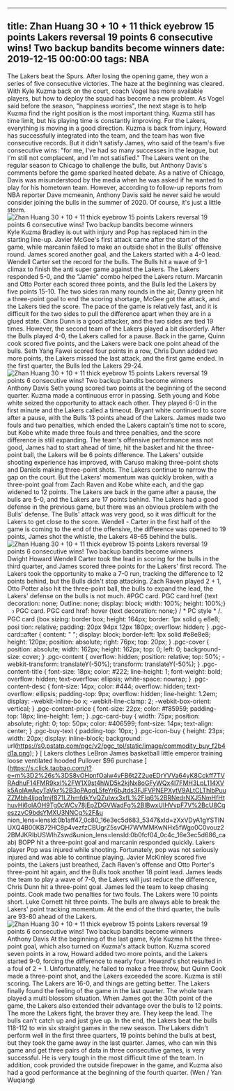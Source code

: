 
---
title: Zhan Huang 30 + 10 + 11 thick eyebrow 15 points Lakers reversal 19 points 6 consecutive wins! Two backup bandits become winners
date: 2019-12-15 00:00:00
tags:  NBA
---
The Lakers beat the Spurs. After losing the opening game, they won a series of five consecutive victories. The haze at the beginning was cleared. With Kyle Kuzma back on the court, coach Vogel has more available players, but how to deploy the squad has become a new problem. As Vogel said before the season, "happiness worries", the next stage is to help Kuzma find the right position is the most important thing.
Kuzma still has time limit, but his playing time is constantly improving.
For the Lakers, everything is moving in a good direction. Kuzma is back from injury, Howard has successfully integrated into the team, and the team has won five consecutive records. But it didn't satisfy James, who said of the team's five consecutive wins: "for me, I've had so many successes in the league, but I'm still not complacent, and I'm not satisfied."
The Lakers went on the regular season to Chicago to challenge the bulls, but Anthony Davis's comments before the game sparked heated debate. As a native of Chicago, Davis was misunderstood by the media when he was asked if he wanted to play for his hometown team. However, according to follow-up reports from NBA reporter Dave mcmeanin, Anthony Davis said he never said he would consider joining the bulls in the summer of 2020.
Of course, it's just a little storm.
![Zhan Huang 30 + 10 + 11 thick eyebrow 15 points Lakers reversal 19 points 6 consecutive wins! Two backup bandits become winners](7934502fab0a4b3a8c05d7fd84fa2d82.jpg)
Kyle Kuzma
Bradley is out with injury and Pop has replaced him in the starting line-up.
Javier McGee's first attack came after the start of the game, while marcanin failed to make an outside shot in the Bulls' offensive round. James scored another goal, and the Lakers started with a 4-0 lead. Wendell Carter set the record for the bulls. The Bulls hit a wave of 9-1 climax to finish the anti super game against the Lakers. The Lakers responded 5-0, and the "Jamie" combo helped the Lakers return.
Marcanin and Otto Porter each scored three points, and the Bulls led the Lakers by five points 15-10. The two sides ran many rounds in the air, Danny green hit a three-point goal to end the scoring shortage, McGee got the attack, and the Lakers tied the score. The pace of the game is relatively fast, and it is difficult for the two sides to pull the difference apart when they are in a glued state. Chris Dunn is a good attacker, and the two sides are tied 19 times.
However, the second team of the Lakers played a bit disorderly. After the Bulls played 4-0, the Lakers called for a pause. Back in the game, Quinn cook scored five points, and the Lakers were back one point ahead of the bulls. Seth Yang Fawei scored four points in a row, Chris Dunn added two more points, the Lakers missed the last attack, and the first game ended. In the first quarter, the Bulls led the Lakers 29-24.
![Zhan Huang 30 + 10 + 11 thick eyebrow 15 points Lakers reversal 19 points 6 consecutive wins! Two backup bandits become winners](0af4a803f2364658b7dbfb1189cb04fb.jpg)
Anthony Davis 
Seth young scored two points at the beginning of the second quarter. Kuzma made a continuous error in passing. Seth young and Kobe white seized the opportunity to attack each other. They played 6-0 in the first minute and the Lakers called a timeout. Bryant white continued to score after a pause, with the Bulls 13 points ahead of the Lakers. James made two fouls and two penalties, which ended the Lakers captain's time not to score, but Kobe white made three fouls and three penalties, and the score difference is still expanding.
The team's offensive performance was not good, James had to start ahead of time, hit the basket and hit the three-point ball, the Lakers will be 6 points difference. The Lakers' outside shooting experience has improved, with Caruso making three-point shots and Daniels making three-point shots. The Lakers continue to narrow the gap on the court. But the Lakers' momentum was quickly broken, with a three-point goal from Zach Raven and Kobe white each, and the gap widened to 12 points.
The Lakers are back in the game after a pause, the bulls are 5-0, and the Lakers are 17 points behind. The Lakers had a good defense in the previous game, but there was an obvious problem with the Bulls' defense. The Bulls' attack was very good, so it was difficult for the Lakers to get close to the score. Wendell - Carter in the first half of the game is coming to the end of the offensive, the difference was opened to 19 points, James shot the whistle, the Lakers 48-65 behind the bulls.
![Zhan Huang 30 + 10 + 11 thick eyebrow 15 points Lakers reversal 19 points 6 consecutive wins! Two backup bandits become winners](80b0e8e62fae4c14953edea457536bc8.jpg)
Dwight Howard
Wendell Carter took the lead in scoring for the bulls in the third quarter, and James scored three points for the Lakers' first record. The Lakers took the opportunity to make a 7-0 run, tracking the difference to 12 points behind, but the Bulls didn't stop attacking. Zach Raven played 2 + 1, Otto Potter also hit the three-point ball, the bulls to expand the lead, the Lakers' defense on the bulls is not much.
#PGC card. PGC card href {text decoration: none; Outline: none; display: block; width: 100%; height: 100%;} ා PGC card. PGC card href: hover {text decoration: none;} / * PC style * /. PGC card {box sizing: border box; height: 164px; border: 1px solid ᦇ e8e8; posi tion: relative;        padding: 20px 94px 12px 180px;        overflow: hidden;    }    .pgc-card::after {        content: " ";        display: block;        border-left: 1px solid #e8e8e8;        height: 120px;        position: absolute;        right: 76px;        top: 20px;    }    .pgc-cover {        position: absolute;        width: 162px;         height: 162px;        top: 0;        left: 0;        background-size: cover;    }    .pgc-content {        overflow: hidden;        position: relative;        top: 50%;        -webkit-transform: translateY(-50%);        transform: translateY(-50%);    }    .pgc-content-title {        font-size: 18px;        color: #222;        line-height: 1;         font-weight: bold;        overflow: hidden;        text-overflow: ellipsis;        white-space: nowrap;    }    .pgc-content-desc {        font-size: 14px;        color: #444;        overflow: hidden;        text-overflow: ellipsis;        padding-top: 9px;        overflow: hidden;        line-height: 1.2em;        display: -webkit-inline-bo x;        -webkit-line-clamp: 2;        -webkit-box-orient: vertical;    }    .pgc-content-price {        font-size: 22px;        color: #f85959;        padding-top: 18px;        line-height: 1em;    }    .pgc-card-buy {        width: 75px;        position: absolute;        right: 0;        top: 50px;        color: #406599;        font-size: 14px;         text-align: center;    }    .pgc-buy-text {        padding-top: 10px;    }    .pgc-icon-buy {        height: 23px;        width: 20px;        display: inline-block;        background: url(https://s0.pstatp.com/pgc/v2/pgc_tpl/static/image/commodity_buy_f2b4d1a.png);    }
[
Lakers clothes LeBron James basketball little emperor training loose ventilated hooded Pullover
$96
purchase
](https://s.click.taobao.com/t?e=m%3D2%26s%3DS8vOHpnfOalw4vFB6t2Z2ueEDrYVVa64yK8Cckff7TVRAdhuF14FMR9kxI%2FW1X9st4hWD5k2kjNx8oGFyWQx4I7FMH3LpL114XVk5AolAwAcyTaVkr%2B3oPAqqL5feYr6bJtds3FJFVPNEPXytV9ALtCLThlbPuuZZMbh4ljqq1mjf871LZhmfdkYvQZuIwx3xfL%2FIq6%2BRNedrNXJ5NmHfHthuvHi6olAOH9Tg0cWCv78jEpZDGVWadFg%2BIBwxUIHVvpF7V%2BcU8CqeszzvC9bdsYMXU3NNCg%2F&u nion_lens=lensId:0b1aff47_0c80_16e3ec5d683_5347&xId=zXxVDyA1gYSTINUXQ4B00KB72HC8p4vezfzCBUgrZ5svQH7WVMMKwNHx5fWgo0C0vouz22BMJKRIbUSWIhZswd&union_lens=lensId:0b0fcf04_0c4c_16e3ec5d686_caab)
BOPP hit a three-point goal and marcanin responded quickly. Lakers player Pop was injured while shooting. Fortunately, pop was not seriously injured and was able to continue playing. Javier McKinley scored five points, the Lakers just breathed, Zach Raven's offense and Otto Porter's three-point hit again, and the Bulls took another 18 point lead.
James leads the team to play a wave of 7-0, the Lakers will just reduce the difference, Chris Dunn hit a three-point goal. James led the team to keep chasing points. Cook made two penalties for two fouls. The Lakers were 10 points short. Luke Cornett hit three points. The bulls are always able to break the Lakers' point tracking momentum. At the end of the third quarter, the bulls are 93-80 ahead of the Lakers.
![Zhan Huang 30 + 10 + 11 thick eyebrow 15 points Lakers reversal 19 points 6 consecutive wins! Two backup bandits become winners](88dd90a0c23b49f7b9f7b6b9bce35275.jpg)
Anthony Davis 
At the beginning of the last game, Kyle Kuzma hit the three-point goal, which also turned on Kuzma's attack button. Kuzma scored seven points in a row, Howard added two more points, and the Lakers started 9-0, forcing the difference to nearly four. Howard's shot resulted in a foul of 2 + 1. Unfortunately, he failed to make a free throw, but Quinn Cook made a three-point shot, and the Lakers exceeded the score. Kuzma is still scoring. The Lakers are 16-0, and things are getting better.
The Lakers finally found the feeling of the game in the last quarter. The whole team played a multi blossom situation. When James got the 30th point of the game, the Lakers also extended their advantage over the bulls to 12 points. The more the Lakers fight, the braver they are. They keep the lead. The bulls can't catch up and just give up. In the end, the Lakers beat the bulls 118-112 to win six straight games in the new season.
The Lakers didn't perform well in the first three quarters, 19 points behind the bulls at best, but they took the game away in the last quarter. James, who can win this game and get three pairs of data in three consecutive games, is very successful. He is very tough in the most difficult time of the team. In addition, cook provided the outside firepower in the game, and Kuzma also had a good performance at the beginning of the fourth quarter.
(Wen / Yan Wuqiang)